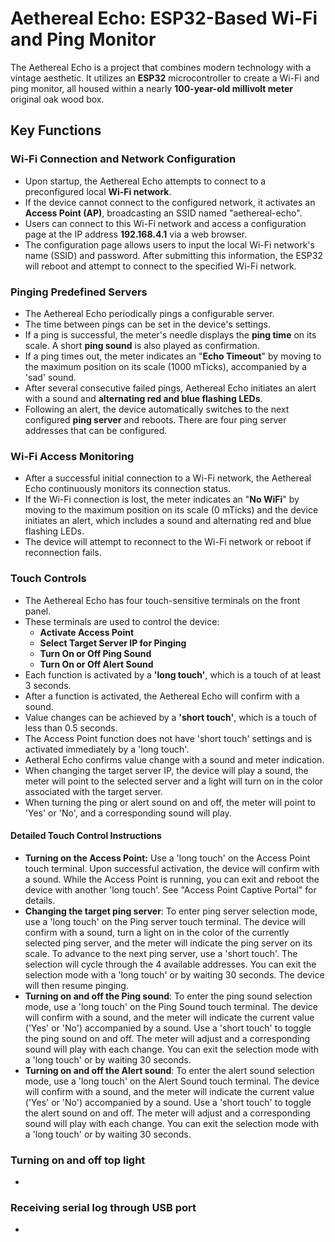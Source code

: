 # **Aethereal Echo: ESP32-Based Wi-Fi and Ping Monitor**

The Aethereal Echo is a project that combines modern technology with a vintage aesthetic. It utilizes an **ESP32** microcontroller to create a Wi-Fi and ping monitor, all housed within a nearly **100-year-old millivolt meter** original oak wood box.

## **Key Functions**

### **Wi-Fi Connection and Network Configuration**
*   Upon startup, the Aethereal Echo attempts to connect to a preconfigured local **Wi-Fi network**.
*   If the device cannot connect to the configured network, it activates an **Access Point (AP)**, broadcasting an SSID named "aethereal-echo".
*   Users can connect to this Wi-Fi network and access a configuration page at the IP address **192.168.4.1** via a web browser.
*   The configuration page allows users to input the local Wi-Fi network's name (SSID) and password. After submitting this information, the ESP32 will reboot and attempt to connect to the specified Wi-Fi network.

### **Pinging Predefined Servers**
*   The Aethereal Echo periodically pings a configurable server.
*   The time between pings can be set in the device's settings.
*   If a ping is successful, the meter's needle displays the **ping time** on its scale. A short **ping sound** is also played as confirmation.
*   If a ping times out, the meter indicates an "**Echo Timeout**" by moving to the maximum position on its scale (1000 mTicks), accompanied by a 'sad' sound.
*   After several consecutive failed pings, Aethereal Echo initiates an alert with a sound and **alternating red and blue flashing LEDs**.
*   Following an alert, the device automatically switches to the next configured **ping server** and reboots. There are four ping server addresses that can be configured.

### **Wi-Fi Access Monitoring**
*   After a successful initial connection to a Wi-Fi network, the Aethereal Echo continuously monitors its connection status.
*   If the Wi-Fi connection is lost, the meter indicates an "**No WiFi**" by moving to the maximum position on its scale (0 mTicks) and the device initiates an alert, which includes a sound and alternating red and blue flashing LEDs.
*   The device will attempt to reconnect to the Wi-Fi network or reboot if reconnection fails.

### **Touch Controls**
*   The Aethereal Echo has four touch-sensitive terminals on the front panel.
*   These terminals are used to control the device:
    *   **Activate Access Point**
    *   **Select Target Server IP for Pinging**
    *   **Turn On or Off Ping Sound**
    *   **Turn On or Off Alert Sound**
*   Each function is activated by a **'long touch'**, which is a touch of at least 3 seconds.
*   After a function is activated, the Aethereal Echo will confirm with a sound.
*   Value changes can be achieved by a **'short touch'**, which is a touch of less than 0.5 seconds.
*   The Access Point function does not have 'short touch' settings and is activated immediately by a 'long touch'.
*   Aetheral Echo confirms value change with a sound and meter indication.
*   When changing the target server IP, the device will play a sound, the meter will point to the selected server and a light will turn on in the color associated with the target server.
*   When turning the ping or alert sound on and off, the meter will point to 'Yes' or 'No', and a corresponding sound will play.

#### **Detailed Touch Control Instructions**

*   **Turning on the Access Point:** Use a 'long touch' on the Access Point touch terminal. Upon successful activation, the device will confirm with a sound. While the Access Point is running, you can exit and reboot the device with another 'long touch'. See "Access Point Captive Portal" for details.
*   **Changing the target ping server**: To enter ping server selection mode, use a 'long touch' on the Ping server touch terminal. The device will confirm with a sound, turn a light on in the color of the currently selected ping server, and the meter will indicate the ping server on its scale. To advance to the next ping server, use a 'short touch'. The selection will cycle through the 4 available addresses. You can exit the selection mode with a 'long touch' or by waiting 30 seconds. The device will then resume pinging.
*   **Turning on and off the Ping sound**: To enter the ping sound selection mode, use a 'long touch' on the Ping Sound touch terminal. The device will confirm with a sound, and the meter will indicate the current value ('Yes' or 'No') accompanied by a sound. Use a 'short touch' to toggle the ping sound on and off. The meter will adjust and a corresponding sound will play with each change. You can exit the selection mode with a 'long touch' or by waiting 30 seconds.
*   **Turning on and off the Alert sound**: To enter the alert sound selection mode, use a 'long touch' on the Alert Sound touch terminal. The device will confirm with a sound, and the meter will indicate the current value ('Yes' or 'No') accompanied by a sound. Use a 'short touch' to toggle the alert sound on and off. The meter will adjust and a corresponding sound will play with each change. You can exit the selection mode with a 'long touch' or by waiting 30 seconds.


### Turning on and off top light
-

### Receiving serial log through USB port
- 

